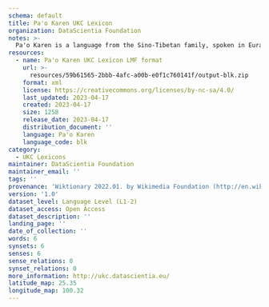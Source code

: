 ```yaml
---
schema: default
title: Pa'o Karen UKC Lexicon
organization: DataScientia Foundation
notes: >-
  Pa'o Karen is a language from the Sino-Tibetan family, spoken in Eurasia. The UKC Lexicon of Pa'o Karen is represented as a lexico-semantic network. It consists of words, word senses, synsets, as well as sense-level and synset-level relationships.
resources:
  - name: Pa'o Karen UKC Lexicon LMF format
    url: >-
      resources/59b61565-2bbb-4afc-a00b-e0f1c760141f/output-blk.zip
    format: xml
    license: https://creativecommons.org/licenses/by-nc-sa/4.0/
    last_updated: 2023-04-17
    created: 2023-04-17
    size: 1258
    release_date: 2023-04-17
    distribution_document: ''
    language: Pa'o Karen
    language_code: blk
category:
  - UKC Lexicons
maintainer: DataScientia Foundation
maintainer_email: ''
tags: ''
provenance: 'Wiktionary 2022.01. by Wikimedia Foundation (http://en.wiktionary.org); KinDiv: Kinship Diversity 1.0 by Temuulen Khishigsuren (http://ukc.disi.unitn.it/index.php/kinship/); Princeton WordNet 2.1 by Princeton University (https://wordnet.princeton.edu)'
version: '1.0'
dataset_level: Language Level (L1-2)
dataset_access: Open Access
dataset_description: ''
landing_page: ''
date_of_collection: ''
words: 6
synsets: 6
senses: 6
sense_relations: 0
synset_relations: 0
more_information: http://ukc.datascientia.eu/
latitude_map: 25.35
longitude_map: 100.32
---
```

